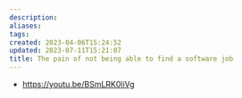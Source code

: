 ```yaml
---
description:
aliases: 
tags: 
created: 2023-04-06T15:24:52
updated: 2023-07-11T15:21:07
title: The pain of not being able to find a software job
---
```

- https://youtu.be/BSmLRK0liVg